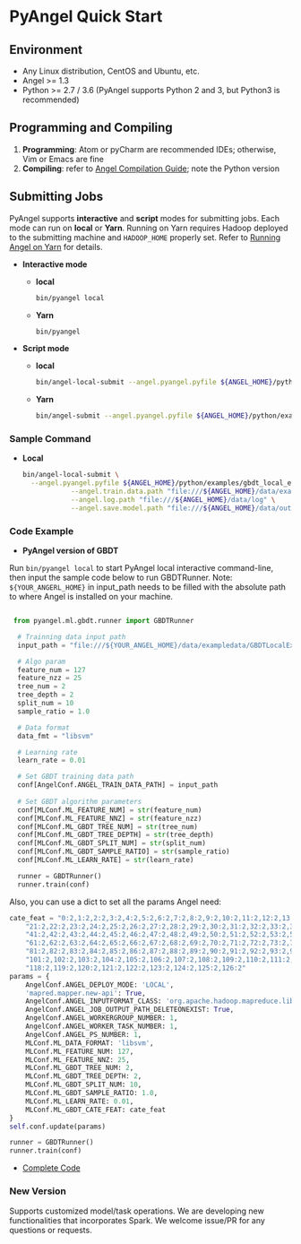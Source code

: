 # PyAngel Quick Start


## Environment

* Any Linux distribution, CentOS and Ubuntu, etc.
* Angel >= 1.3
* Python >= 2.7 / 3.6 (PyAngel supports Python 2 and 3, but Python3 is recommended)


## Programming and Compiling

1. **Programming**: Atom or pyCharm are recommended IDEs; otherwise, Vim or Emacs are fine
2. **Compiling**: refer to [Angel Compilation Guide](../deploy/source_compile_en.md); note the Python version


## Submitting Jobs

PyAngel supports **interactive** and **script** modes for submitting jobs. Each mode can run on **local** or **Yarn**. Running on Yarn requires Hadoop deployed to the submitting machine and `HADOOP_HOME` properly set. Refer to [Running Angel on Yarn](../deploy/run_on_yarn_en.md) for details. 

- **Interactive mode**

	* **local**

		```bash
		bin/pyangel local
		```
	* **Yarn**

		```bash
		bin/pyangel
		```

- **Script mode**

  - **local**

    ```bash
	bin/angel-local-submit --angel.pyangel.pyfile ${ANGEL_HOME}/python/examples/gbdt_local_example/py
	```

  - **Yarn**
	
	```bash
	bin/angel-submit --angel.pyangel.pyfile ${ANGEL_HOME}/python/examples/gbdt_example.py
	```



### **Sample Command**

* **Local**

  ```bash
  bin/angel-local-submit \
    --angel.pyangel.pyfile ${ANGEL_HOME}/python/examples/gbdt_local_example.py \
			  --angel.train.data.path "file:///${ANGEL_HOME}/data/exampledata/GBDTLocalExampleData/agaricus.txt.train" \
			  --angel.log.path "file:///${ANGEL_HOME}/data/log" \
			  --angel.save.model.path "file:///${ANGEL_HOME}/data/output"
	```

### Code Example

* **PyAngel version of GBDT**
    
Run `bin/pyangel local` to start PyAngel local interactive command-line, then input the sample code below to run GBDTRunner. Note: `${YOUR_ANGERL_HOME}` in input_path needs to be filled with the absolute path to where Angel is installed on your machine.

  ```Python

   from pyangel.ml.gbdt.runner import GBDTRunner

	# Trainning data input path
	input_path = "file:///${YOUR_ANGEL_HOME}/data/exampledata/GBDTLocalExampleData/agaricus.txt.train"

    # Algo param
    feature_num = 127
    feature_nzz = 25
    tree_num = 2
    tree_depth = 2
    split_num = 10
    sample_ratio = 1.0

    # Data format
    data_fmt = "libsvm"

    # Learning rate
    learn_rate = 0.01

    # Set GBDT training data path
    conf[AngelConf.ANGEL_TRAIN_DATA_PATH] = input_path
    
    # Set GBDT algorithm parameters
    conf[MLConf.ML_FEATURE_NUM] = str(feature_num)
    conf[MLConf.ML_FEATURE_NNZ] = str(feature_nzz)
    conf[MLConf.ML_GBDT_TREE_NUM] = str(tree_num)
    conf[MLConf.ML_GBDT_TREE_DEPTH] = str(tree_depth)
    conf[MLConf.ML_GBDT_SPLIT_NUM] = str(split_num)
    conf[MLConf.ML_GBDT_SAMPLE_RATIO] = str(sample_ratio)
    conf[MLConf.ML_LEARN_RATE] = str(learn_rate)

    runner = GBDTRunner()
    runner.train(conf)
   ```
   Also, you can use a dict to set all the params Angel need:
```python
cate_feat = "0:2,1:2,2:2,3:2,4:2,5:2,6:2,7:2,8:2,9:2,10:2,11:2,12:2,13:2,14:2,15:2,16:2,17:2,18:2,19:2,20:2," \
    "21:2,22:2,23:2,24:2,25:2,26:2,27:2,28:2,29:2,30:2,31:2,32:2,33:2,34:2,35:2,36:2,37:2,38:2,39:2,40:2," \
    "41:2,42:2,43:2,44:2,45:2,46:2,47:2,48:2,49:2,50:2,51:2,52:2,53:2,54:2,55:2,56:2,57:2,58:2,59:2,60:2," \
    "61:2,62:2,63:2,64:2,65:2,66:2,67:2,68:2,69:2,70:2,71:2,72:2,73:2,74:2,75:2,76:2,77:2,78:2,79:2,80:2," \
    "81:2,82:2,83:2,84:2,85:2,86:2,87:2,88:2,89:2,90:2,91:2,92:2,93:2,94:2,95:2,96:2,97:2,98:2,99:2,100:2," \
    "101:2,102:2,103:2,104:2,105:2,106:2,107:2,108:2,109:2,110:2,111:2,112:2,113:2,114:2,115:2,116:2,117:2," \
    "118:2,119:2,120:2,121:2,122:2,123:2,124:2,125:2,126:2"
params = {
    AngelConf.ANGEL_DEPLOY_MODE: 'LOCAL',
    'mapred.mapper.new-api': True,
    AngelConf.ANGEL_INPUTFORMAT_CLASS: 'org.apache.hadoop.mapreduce.lib.input.CombineTextInputFormat',
    AngelConf.ANGEL_JOB_OUTPUT_PATH_DELETEONEXIST: True,
    AngelConf.ANGEL_WORKERGROUP_NUMBER: 1,
    AngelConf.ANGEL_WORKER_TASK_NUMBER: 1,
    AngelConf.ANGEL_PS_NUMBER: 1,
    MLConf.ML_DATA_FORMAT: 'libsvm',
    MLConf.ML_FEATURE_NUM: 127,
    MLConf.ML_FEATURE_NNZ: 25,
    MLConf.ML_GBDT_TREE_NUM: 2,
    MLConf.ML_GBDT_TREE_DEPTH: 2,
    MLConf.ML_GBDT_SPLIT_NUM: 10,
    MLConf.ML_GBDT_SAMPLE_RATIO: 1.0,
    MLConf.ML_LEARN_RATE: 0.01,
    MLConf.ML_GBDT_CATE_FEAT: cate_feat
}
self.conf.update(params)

runner = GBDTRunner()
runner.train(conf)
```   

* [Complete Code](../../angel-ps/examples/src/main/python/gbdt_example.py)

### New Version

Supports customized model/task operations. We are developing new functionalities that incorporates Spark. We welcome issue/PR for any questions or requests.

